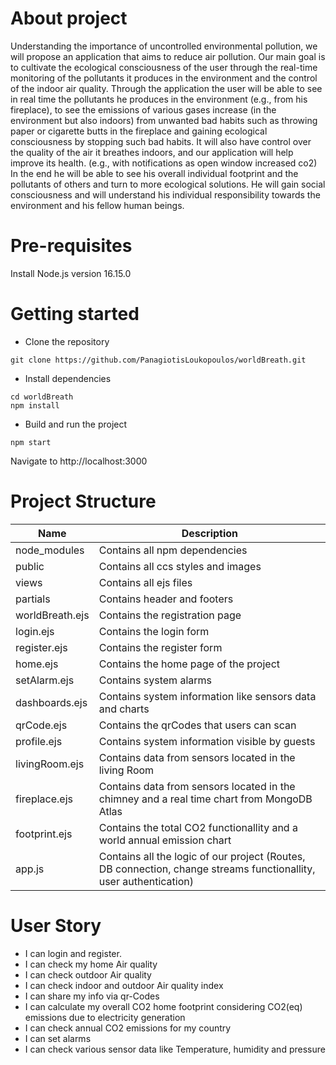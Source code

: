 # About project
Understanding the importance of uncontrolled environmental pollution, we will propose an application that aims to reduce air pollution. Our main goal is to cultivate the ecological consciousness of the user through the real-time monitoring of the pollutants it produces in the environment and the control of the indoor air quality. Through the application the user will be able to see in real time the pollutants he produces in the environment (e.g., from his fireplace), to see the emissions of various gases increase (in the environment but also indoors) from unwanted bad habits such as throwing paper or cigarette butts in the fireplace and gaining ecological consciousness by stopping such bad habits. It will also have control over the quality of the air it breathes indoors, and our application will help improve its health. (e.g., with notifications as open window increased co2) In the end he will be able to see his overall individual footprint and the pollutants of others and turn to more ecological solutions. He will gain social consciousness and will understand his individual responsibility towards the environment and his fellow human beings.
# Pre-requisites
Install Node.js version 16.15.0
# Getting started
- Clone the repository
```
git clone https://github.com/PanagiotisLoukopoulos/worldBreath.git
```
- Install dependencies
```
cd worldBreath
npm install
```
- Build and run the project
```
npm start
```
Navigate to http://localhost:3000

# Project Structure
Name | Description 
--- | --- 
node_modules | Contains all npm dependencies 
public | Contains all ccs styles and images 
views | Contains all ejs files
partials| Contains header and footers
worldBreath.ejs | Contains the registration page 
login.ejs | Contains the login form 
register.ejs | Contains the register form
home.ejs | Contains the home page of the project 
setAlarm.ejs | Contains system alarms
dashboards.ejs| Contains system information like sensors data and charts
qrCode.ejs| Contains the qrCodes that users can scan 
profile.ejs| Contains system information visible by guests 
livingRoom.ejs| Contains data from sensors located in the living Room
fireplace.ejs | Contains data from sensors located in the chimney and a real time chart from MongoDB Atlas
footprint.ejs| Contains the total CO2 functionallity and a world annual emission chart
app.js | Contains all the logic of our project (Routes, DB connection, change streams functionallity, user authentication)

# User Story
- I can login and register.
- I can check my home Air quality
- I can check outdoor Air quality
- I can check indoor and outdoor Air quality index
- I can share my info via qr-Codes
- I can calculate my overall CO2 home footprint considering CO2(eq) emissions due to electricity generation
- I can check annual CO2 emissions for my country
- I can set alarms
- I can check various sensor data like Temperature, humidity and pressure
